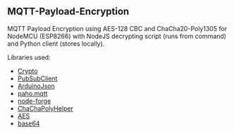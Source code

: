 ## MQTT-Payload-Encryption

MQTT Payload Encryption using AES-128 CBC and ChaCha20-Poly1305 for NodeMCU (ESP8266) with NodeJS decrypting script (runs from command) and Python client (stores locally).

Libraries used:

- [Crypto](https://github.com/rweather/arduinolibs)
- [PubSubClient](https://github.com/knolleary/pubsubclient)
- [ArduinoJson](https://github.com/bblanchon/ArduinoJson)
- [paho.mqtt](https://github.com/eclipse/paho.mqtt.python)
- [node-forge](https://github.com/digitalbazaar/forge)
- [ChaChaPolyHelper](https://github.com/dmaixner/esp8266-chachapoly)
- [AES](https://github.com/spaniakos/AES/)
- [base64](https://github.com/fcgdam/ESP8266-base64)
